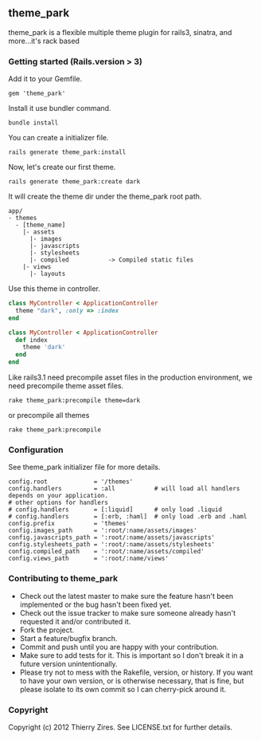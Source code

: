 ## theme_park

theme_park is a flexible multiple theme plugin for rails3, sinatra, and more...it's rack based

### Getting started (Rails.version > 3)

Add it to your Gemfile.

```console
gem 'theme_park'
```

Install it use bundler command.

```console
bundle install
```

You can create a initializer file.

```console
rails generate theme_park:install
```

Now, let's create our first theme.

```console
rails generate theme_park:create dark
```

It will create the theme dir under the theme_park root path.

```
app/
- themes
  - [theme_name]
    |- assets
      |- images
      |- javascripts
      |- stylesheets
      |- compiled           -> Compiled static files
    |- views
      |- layouts
```

Use this theme in controller.

```ruby
class MyController < ApplicationController
  theme "dark", :only => :index
end
```

```ruby
class MyController < ApplicationController
  def index
    theme 'dark'
  end
end
```

Like rails3.1 need precompile asset files in the production environment, we need precompile theme asset files.

```console
rake theme_park:precompile theme=dark
```

or precompile all themes

```console
rake theme_park:precompile
```

### Configuration

See theme_park initializer file for more details.

```
config.root             = '/themes'
config.handlers         = :all           # will load all handlers depends on your application.
# other options for handlers
# config.handlers       = [:liquid]      # only load .liquid
# config.handlers       = [:erb, :haml]  # only load .erb and .haml
config.prefix           = 'themes'
config.images_path      = ':root/:name/assets/images'
config.javascripts_path = ':root/:name/assets/javascripts'
config.stylesheets_path = ':root/:name/assets/stylesheets'
config.compiled_path    = ':root/:name/assets/compiled'
config.views_path       = ':root/:name/views'
```

### Contributing to theme_park
 
* Check out the latest master to make sure the feature hasn't been implemented or the bug hasn't been fixed yet.
* Check out the issue tracker to make sure someone already hasn't requested it and/or contributed it.
* Fork the project.
* Start a feature/bugfix branch.
* Commit and push until you are happy with your contribution.
* Make sure to add tests for it. This is important so I don't break it in a future version unintentionally.
* Please try not to mess with the Rakefile, version, or history. If you want to have your own version, or is otherwise necessary, that is fine, but please isolate to its own commit so I can cherry-pick around it.

### Copyright

Copyright (c) 2012 Thierry Zires. See LICENSE.txt for further details.


